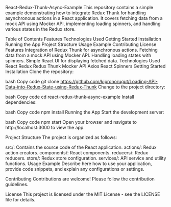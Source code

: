 React-Redux-Thunk-Async-Example
This repository contains a simple example demonstrating how to integrate Redux Thunk for handling asynchronous actions in a React application. It covers fetching data from a mock API using Mocker API, implementing loading spinners, and handling various states in the Redux store.

Table of Contents
Features
Technologies Used
Getting Started
Installation
Running the App
Project Structure
Usage Example
Contributing
License
Features
Integration of Redux Thunk for asynchronous actions.
Fetching data from a mock API using Mocker API.
Handling loading states with spinners.
Simple React UI for displaying fetched data.
Technologies Used
React
Redux
Redux Thunk
Mocker API
Axios
React Spinners
Getting Started
Installation
Clone the repository:

bash
Copy code
git clone https://github.com/kipronorugut/Loading-API-Data-into-Redux-State-using-Redux-Thunk
Change to the project directory:

bash
Copy code
cd react-redux-thunk-async-example
Install dependencies:

bash
Copy code
npm install
Running the App
Start the development server:

bash
Copy code
npm start
Open your browser and navigate to http://localhost:3000 to view the app.

Project Structure
The project is organized as follows:

src/: Contains the source code of the React application.
actions/: Redux action creators.
components/: React components.
reducers/: Redux reducers.
store/: Redux store configuration.
services/: API service and utility functions.
Usage Example
Describe here how to use your application, provide code snippets, and explain any configurations or settings.

Contributing
Contributions are welcome! Please follow the contribution guidelines.

License
This project is licensed under the MIT License - see the LICENSE file for details.